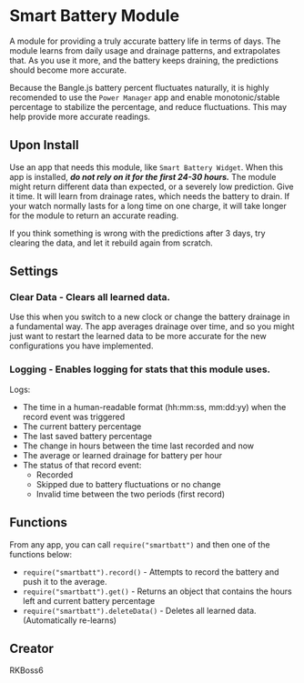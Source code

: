 # Smart Battery Module
A module for providing a truly accurate battery life in terms of days. The module learns from daily usage and drainage patterns, and extrapolates that. As you use it more, and the battery keeps draining, the predictions should become more accurate.

Because the Bangle.js battery percent fluctuates naturally, it is highly recomended to use the `Power Manager` app and enable monotonic/stable percentage to stabilize the percentage, and reduce fluctuations. This may help provide more accurate readings.
## Upon Install
Use an app that needs this module, like `Smart Battery Widget`.
When this app is installed, <i><b>do not rely on it for the first 24-30 hours.</b></i>
The module might return different data than expected, or a severely low prediction. Give it time. It will learn from drainage rates, which needs the battery to drain. If your watch normally lasts for a long time on one charge, it will take longer for the module to return an accurate reading.

If you think something is wrong with the predictions after 3 days, try clearing the data, and let it rebuild again from scratch.

## Settings
### Clear Data - Clears all learned data. 
Use this when you switch to a new clock or change the battery drainage in a fundamental way. The app averages drainage over time, and so you might just want to restart the learned data to be more accurate for the new configurations you have implemented.
### Logging - Enables logging for stats that this module uses. 
Logs:
* The time in a human-readable format (hh:mm:ss, mm:dd:yy) when the record event was triggered
* The current battery percentage
* The last saved battery percentage
* The change in hours between the time last recorded and now
* The average or learned drainage for battery per hour
* The status of that record event:
  * Recorded
  * Skipped due to battery fluctuations or no change
  * Invalid time between the two periods (first record)
## Functions
From any app, you can call `require("smartbatt")` and then one of the functions below:
* `require("smartbatt").record()` - Attempts to record the battery and push it to the average.
* `require("smartbatt").get()` - Returns an object that contains the hours left and current battery percentage
* `require("smartbatt").deleteData()` - Deletes all learned data. (Automatically re-learns)
## Creator
RKBoss6
